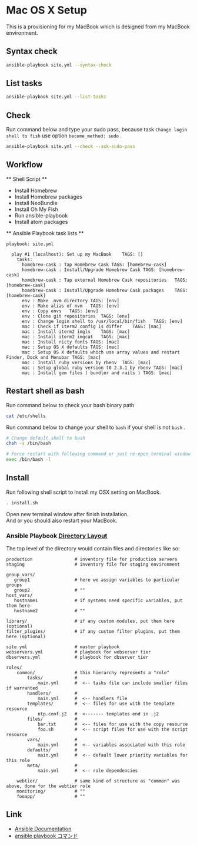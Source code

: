 # Mac OS X Setup

This is a provisioning for my MacBook which is designed from my MacBook environment.

## Syntax check

```sh
ansible-playbook site.yml --syntax-check
```

## List tasks

```sh
ansible-playbook site.yml --list-tasks
```

## Check

Run command below and type your sudo pass, because task `Change login shell to fish` use option `become_method: sudo` .

```sh
ansible-playbook site.yml --check --ask-sudo-pass
```

## Workflow

** Shell Script **
- Install Homebrew
- Install Homebrew packages
- Install NeoBundle
- Install Oh My Fish
- Run ansible-playbook
- Install atom packages

** Ansible Playbook task lists **

```
playbook: site.yml

  play #1 (localhost): Set up my MacBook	TAGS: []
    tasks:
      homebrew-cask : Tap Homebrew Cask	TAGS: [homebrew-cask]
      homebrew-cask : Install/Upgrade Homebrew Cask	TAGS: [homebrew-cask]
      homebrew-cask : Tap external Homebrew Cask repositories	TAGS: [homebrew-cask]
      homebrew-cask : Install/Upgrade Homebrew Cask packages	TAGS: [homebrew-cask]
      env : Make .nvm directory	TAGS: [env]
      env : Make alias of nvm	TAGS: [env]
      env : Copy envs	TAGS: [env]
      env : Clone git repositories	TAGS: [env]
      env : Change login shell to /usr/local/bin/fish	TAGS: [env]
      mac : Check if iterm2 config is differ	TAGS: [mac]
      mac : Install iterm2 imgls	TAGS: [mac]
      mac : Install iterm2 imgcat	TAGS: [mac]
      mac : Install ricty fonts	TAGS: [mac]
      mac : Setup OS X defaults	TAGS: [mac]
      mac : Setup OS X defaults which use array values and restart Finder, Dock and Menubar	TAGS: [mac]
      mac : Install ruby versions by rbenv	TAGS: [mac]
      mac : Setup global ruby version t0 2.3.1 by rbenv	TAGS: [mac]
      mac : Install gem files ( bundler and rails )	TAGS: [mac]
```

## Restart shell as bash

Run command below to check your bash binary path

```sh
cat /etc/shells
```

Run command below to change your shell to `bash` if your shell is not `bash` .

```sh
# Change default shell to bash
chsh -s /bin/bash

# Force restart with following command or just re-open terminal window
exec /bin/bash -l
```

## Install

Run following shell script to install my OSX setting on MacBook.

```sh
. install.sh
```

Open new terminal window after finish installation.  
And or you should also restart your MacBook.


### Ansible Playbook [Directory Layout](http://docs.ansible.com/ansible/playbooks_best_practices.html#directory-layout)

The top level of the directory would contain files and directories like so:

```
production                # inventory file for production servers
staging                   # inventory file for staging environment

group_vars/
   group1                 # here we assign variables to particular groups
   group2                 # ""
host_vars/
   hostname1              # if systems need specific variables, put them here
   hostname2              # ""

library/                  # if any custom modules, put them here (optional)
filter_plugins/           # if any custom filter plugins, put them here (optional)

site.yml                  # master playbook
webservers.yml            # playbook for webserver tier
dbservers.yml             # playbook for dbserver tier

roles/
    common/               # this hierarchy represents a "role"
        tasks/            #
            main.yml      #  <-- tasks file can include smaller files if warranted
        handlers/         #
            main.yml      #  <-- handlers file
        templates/        #  <-- files for use with the template resource
            ntp.conf.j2   #  <------- templates end in .j2
        files/            #
            bar.txt       #  <-- files for use with the copy resource
            foo.sh        #  <-- script files for use with the script resource
        vars/             #
            main.yml      #  <-- variables associated with this role
        defaults/         #
            main.yml      #  <-- default lower priority variables for this role
        meta/             #
            main.yml      #  <-- role dependencies

    webtier/              # same kind of structure as "common" was above, done for the webtier role
    monitoring/           # ""
    fooapp/               # ""
```

## Link

- [Ansible Documentation](http://docs.ansible.com/ansible/index.html)
- [ansible playbook コマンド](https://github.com/yteraoka/ansible-tutorial/wiki/ansible-playbook%20%E3%82%B3%E3%83%9E%E3%83%B3%E3%83%89)
